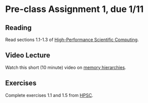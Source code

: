 # Pre-class Assignment 1, due 1/11

## Reading

Read sections 1.1-1.3 of [High-Performance Scientific Computing](../assets/EijkhoutIntroToHPC2020.pdf).

## Video Lecture 

Watch this short (10 minute) video on [memory hierarchies](https://www.youtube.com/watch?v=_kZY4orPQW0).

## Exercises

Complete exercises 1.1 and 1.5 from [HPSC](../assets/EijkhoutIntroToHPC2020.pdf).
